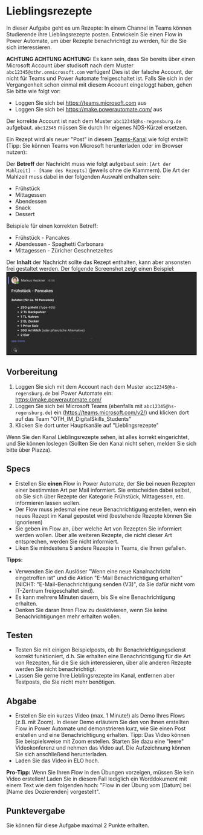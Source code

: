 # Lieblingsrezepte
In dieser Aufgabe geht es um Rezepte: In einem Channel in Teams können Studierende ihre Lieblingsrezepte posten. Entwickeln Sie einen Flow in Power Automate, um über Rezepte benachrichtigt zu werden, für die Sie sich interessieren.

**ACHTUNG ACHTUNG ACHTUNG:** Es kann sein, dass Sie bereits über einen Microsoft Account über studisoft nach dem Muster ```abc12345@othr.onmicrosoft.com``` verfügen! Dies ist der falsche Account, der nicht für Teams und Power Automate freigeschaltet ist. Falls Sie sich in der Vergangenheit schon einmal mit diesem Account eingeloggt haben, gehen Sie bitte wie folgt vor:
* Loggen Sie sich bei https://teams.microsoft.com aus
* Loggen Sie sich bei https://make.powerautomate.com/ aus

Der korrekte Account ist nach dem Muster ```abc12345@hs-regensburg.de``` aufgebaut. ```abc12345``` müssen Sie durch Ihr eigenes NDS-Kürzel ersetzen.

Ein Rezept wird als neuer "Post" in diesem [Teams-Kanal](https://teams.microsoft.com/l/channel/19%3Aa754b9a8c7284d4fa01fed50a04d85bd%40thread.tacv2/Lieblingsrezepte?groupId=368c3b39-de3f-4141-bc4e-1c5cf45dc956&tenantId=2c1b9b13-893c-42a5-bbc1-d7a1db5ddb54) wie folgt erstellt (Tipp: Sie können Teams von Microsoft herunterladen oder im Browser nutzen): 

Der **Betreff** der Nachricht muss wie folgt aufgebaut sein: ```[Art der Mahlzeit] - [Name des Rezepts]``` (jeweils ohne die Klammern). Die Art der Mahlzeit muss dabei in der folgenden Auswahl enthalten sein:
* Frühstück
* Mittagessen
* Abendessen
* Snack
* Dessert

Beispiele für einen korrekten Betreff:
* Frühstück - Pancakes
* Abendessen - Spaghetti Carbonara
* Mittagessen - Züricher Geschnetzeltes 

Der **Inhalt** der Nachricht sollte das Rezept enthalten, kann aber ansonsten frei gestaltet werden. Der folgende Screenshot zeigt einen Beispiel:
![recipe-sample-post](img/recipe-sample-post.png)

## Vorbereitung
1. Loggen Sie sich mit dem Account nach dem Muster ```abc12345@hs-regensburg.de``` bei Power Automate ein: https://make.powerautomate.com/
2. Loggen Sie sich bei Microsoft Teams (ebenfalls mit ```abc12345@hs-regensburg.de```) ein (https://teams.microsoft.com/v2/) und klicken dort auf das Team "OTH_IM_DigitalSkills_Students"
3. Klicken Sie dort unter Hauptkanäle auf "Lieblingsrezepte"

Wenn Sie den Kanal Lieblingsrezepte sehen, ist alles korrekt eingerichtet, und Sie können loslegen (Sollten Sie den Kanal nicht sehen, melden Sie sich bitte über Piazza).

## Specs
* Erstellen Sie **einen** Flow in Power Automate, der Sie bei neuen Rezepten einer bestimmten Art per Mail informiert. Sie entscheiden dabei selbst, ob Sie sich über Rezepte der Kategorie Frühstück, Mittagessen, etc. informieren lassen wollen.
* Der Flow muss jedesmal eine neue Benachrichtigung erstellen, wenn ein neues Rezept im Kanal gepostet wird (bestehende Rezepte können Sie ignorieren)
* Sie geben im Flow an, über welche Art von Rezepten Sie informiert werden wollen. Über alle weiteren Rezepte, die nicht dieser Art entsprechen, werden Sie nicht informiert.
* Liken Sie mindestens 5 andere Rezepte in Teams, die Ihnen gefallen.

**Tipps:**
* Verwenden Sie den Auslöser "Wenn eine neue Kanalnachricht eingetroffen ist" und die Aktion "E-Mail Benachrichtigung erhalten" (NICHT: "E-Mail-Benachrichtigung senden (V3)", da Sie dafür nicht vom IT-Zentrum freigeschaltet sind).
* Es kann mehrere Minuten dauern, bis Sie eine Benachrichtigung erhalten.
* Denken Sie daran Ihren Flow zu deaktivieren, wenn Sie keine Benachrichtigungen mehr erhalten wollen.

## Testen
* Testen Sie mit einigen Beispielposts, ob Ihr Benachrichtigungsdienst korrekt funktioniert, d.h. Sie erhalten eine Benachrichtigung für die Art von Rezepten, für die Sie sich interessieren, über alle anderen Rezepte werden Sie nicht benachrichtigt.
* Lassen Sie gerne Ihre Lieblingsrezepte im Kanal, entfernen aber Testposts, die Sie nicht mehr benötigen.

## Abgabe
* Erstellen Sie ein kurzes Video (max. 1 Minute!) als Demo Ihres Flows (z.B. mit Zoom). In dieser Demo erläutern Sie den von Ihnen erstellten Flow in Power Automate und demonstrieren kurz, wie Sie einen Post erstellen und eine Benachrichtigung erhalten.  Tipp: Das Video können Sie beispielsweise mit Zoom erstellen. Starten Sie dazu eine "leere" Videokonferenz und nehmen das Video auf. Die Aufzeichnung können Sie sich anschließend herunterladen.
* Laden Sie das Video in ELO hoch.

**Pro-Tipp:** Wenn Sie Ihren Flow in den Übungen vorzeigen, müssen Sie kein Video erstellen! Laden Sie in diesem Fall lediglich ein Worddokument mit einem Text wie dem folgenden hoch: "Flow in der Übung vom [Datum] bei [Name des Dozierenden] vorgestellt".

## Punktevergabe
Sie können für diese Aufgabe maximal 2 Punkte erhalten.

